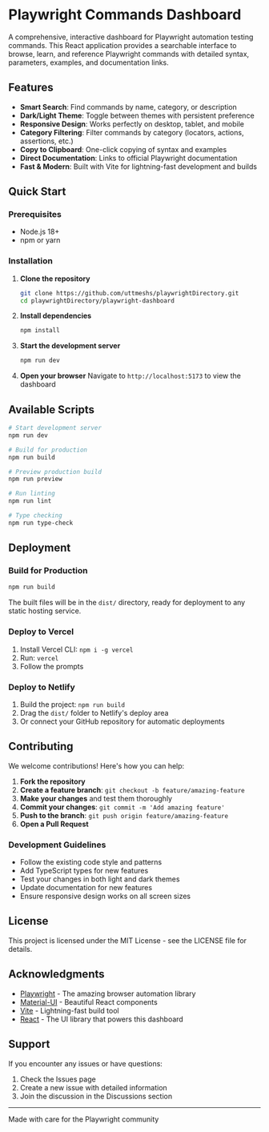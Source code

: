# Playwright Commands Dashboard

A comprehensive, interactive dashboard for Playwright automation testing commands. This React application provides a searchable interface to browse, learn, and reference Playwright commands with detailed syntax, parameters, examples, and documentation links.

## Features

- **Smart Search**: Find commands by name, category, or description
- **Dark/Light Theme**: Toggle between themes with persistent preference
- **Responsive Design**: Works perfectly on desktop, tablet, and mobile
- **Category Filtering**: Filter commands by category (locators, actions, assertions, etc.)
- **Copy to Clipboard**: One-click copying of syntax and examples
- **Direct Documentation**: Links to official Playwright documentation
- **Fast & Modern**: Built with Vite for lightning-fast development and builds

## Quick Start

### Prerequisites

- Node.js 18+ 
- npm or yarn

### Installation

1. **Clone the repository**
   ```bash
   git clone https://github.com/uttmeshs/playwrightDirectory.git
   cd playwrightDirectory/playwright-dashboard
   ```

2. **Install dependencies**
   ```bash
   npm install
   ```

3. **Start the development server**
   ```bash
   npm run dev
   ```

4. **Open your browser**
   Navigate to `http://localhost:5173` to view the dashboard

## Available Scripts

```bash
# Start development server
npm run dev

# Build for production
npm run build

# Preview production build
npm run preview

# Run linting
npm run lint

# Type checking
npm run type-check
```



## Deployment

### Build for Production

```bash
npm run build
```

The built files will be in the `dist/` directory, ready for deployment to any static hosting service.

### Deploy to Vercel

1. Install Vercel CLI: `npm i -g vercel`
2. Run: `vercel`
3. Follow the prompts

### Deploy to Netlify

1. Build the project: `npm run build`
2. Drag the `dist/` folder to Netlify's deploy area
3. Or connect your GitHub repository for automatic deployments

## Contributing

We welcome contributions! Here's how you can help:

1. **Fork the repository**
2. **Create a feature branch**: `git checkout -b feature/amazing-feature`
3. **Make your changes** and test them thoroughly
4. **Commit your changes**: `git commit -m 'Add amazing feature'`
5. **Push to the branch**: `git push origin feature/amazing-feature`
6. **Open a Pull Request**

### Development Guidelines

- Follow the existing code style and patterns
- Add TypeScript types for new features
- Test your changes in both light and dark themes
- Update documentation for new features
- Ensure responsive design works on all screen sizes

## License

This project is licensed under the MIT License - see the LICENSE file for details.

## Acknowledgments

- [Playwright](https://playwright.dev/) - The amazing browser automation library
- [Material-UI](https://mui.com/) - Beautiful React components
- [Vite](https://vitejs.dev/) - Lightning-fast build tool
- [React](https://react.dev/) - The UI library that powers this dashboard

## Support

If you encounter any issues or have questions:

1. Check the Issues page
2. Create a new issue with detailed information
3. Join the discussion in the Discussions section

---

Made with care for the Playwright community
